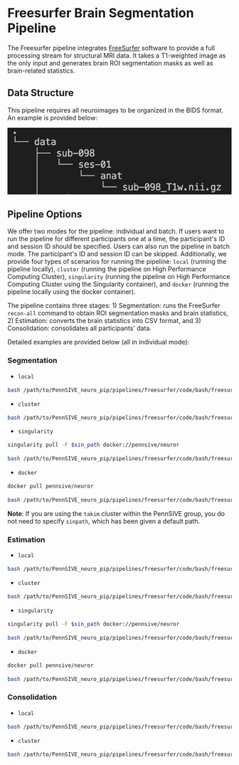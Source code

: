 # Freesurfer Brain Segmentation Pipeline

The Freesurfer pipeline integrates [FreeSurfer](https://surfer.nmr.mgh.harvard.edu/fswiki) software to provide a full processing stream for structural MRI data. It takes a T1-weighted image as the only input and generates brain ROI segmentation masks as well as brain-related statistics.


## Data Structure
This pipeline requires all neuroimages to be organized in the BIDS format. An example is provided below:

![Data Structure](/pipelines/freesurfer/figure/data_structure.png)

## Pipeline Options
We offer two modes for the pipeline: individual and batch. If users want to run the pipeline for different participants one at a time, the participant's ID and session ID should be specified. Users can also run the pipeline in batch mode. The participant's ID and session ID can be skipped. Additionally, we provide four types of scenarios for running the pipeline: `local` (running the pipeline locally), `cluster` (running the pipeline on High Performance Computing Cluster), `singularity` (running the pipeline on High Performance Computing Cluster using the Singularity container), and `docker` (running the pipeline locally using the docker container). 

The pipeline contains three stages: 1) Segmentation: runs the FreeSurfer `recon-all` command to obtain ROI segmentation masks and brain statistics, 2) Estimation: converts the brain statistics into CSV format, and 3) Consolidation: consolidates all participants' data.

Detailed examples are provided below (all in individual mode):

### Segmentation

-   `local` 
```bash
bash /path/to/PennSIVE_neuro_pip/pipelines/freesurfer/code/bash/freesurfer.sh -m /path/to/project -p sub-001 --ses ses-01 -n "*_T1w.nii.gz" --mode individual -c "local" --toolpath /path/to/PennSIVE_neuro_pip
```

-   `cluster`
```bash
bash /path/to/PennSIVE_neuro_pip/pipelines/freesurfer/code/bash/freesurfer.sh -m /path/to/project -p sub-001 --ses ses-01 -n "*_T1w.nii.gz" --mode individual -c "cluster" --toolpath /path/to/PennSIVE_neuro_pip
```

-   `singularity` 
```bash
singularity pull -F $sin_path docker://pennsive/neuror
```
```bash
bash /path/to/PennSIVE_neuro_pip/pipelines/freesurfer/code/bash/freesurfer.sh -m /path/to/project -p sub-001 --ses ses-01 -n "*_T1w.nii.gz" --mode individual -c "singularity" --toolpath /path/to/PennSIVE_neuro_pip --sinpath $sin_path
```


-   `docker`

```bash
docker pull pennsive/neuror
```

```bash
bash /path/to/PennSIVE_neuro_pip/pipelines/freesurfer/code/bash/freesurfer.sh -m /path/to/project -p sub-001 --ses ses-01 -n "*_T1w.nii.gz" --mode individual -c "docker" --toolpath /path/to/PennSIVE_neuro_pip 
```

**Note**: If you are using the `takim` cluster within the PennSIVE group, you do not need to specify `sinpath`, which has been given a default path.

### Estimation

-   `local` 
```bash
bash /path/to/PennSIVE_neuro_pip/pipelines/freesurfer/code/bash/freesurfer.sh -m /path/to/project -p sub-001 --ses ses-01 --mode individual -c "local" --toolpath /path/to/PennSIVE_neuro_pip --step estimation
```

-   `cluster`
```bash
bash /path/to/PennSIVE_neuro_pip/pipelines/freesurfer/code/bash/freesurfer.sh -m /path/to/project -p sub-001 --ses ses-01 --mode individual -c "cluster" --toolpath /path/to/PennSIVE_neuro_pip --step estimation
```

-   `singularity` 
```bash
singularity pull -F $sin_path docker://pennsive/neuror
```
```bash
bash /path/to/PennSIVE_neuro_pip/pipelines/freesurfer/code/bash/freesurfer.sh -m /path/to/project -p sub-001 --ses ses-01 --mode individual -c "singularity" --toolpath /path/to/PennSIVE_neuro_pip --sinpath $sin_path --step estimation
```

-   `docker`

```bash
docker pull pennsive/neuror
```

```bash
bash /path/to/PennSIVE_neuro_pip/pipelines/freesurfer/code/bash/freesurfer.sh -m /path/to/project -p sub-001 --ses ses-01 --mode individual -c "docker" --toolpath /path/to/PennSIVE_neuro_pip --step estimation
```

### Consolidation

-   `local`
```bash
bash /path/to/PennSIVE_neuro_pip/pipelines/freesurfer/code/bash/freesurfer.sh -m /path/to/project --toolpath /path/to/PennSIVE_neuro_pip --step consolidation -c "local"
```

-   `cluster`
```bash
bash /path/to/PennSIVE_neuro_pip/pipelines/freesurfer/code/bash/freesurfer.sh -m /path/to/project --toolpath /path/to/PennSIVE_neuro_pip --step consolidation -c "cluster"
```


